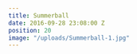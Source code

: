```yaml
---
title: Summerball
date: 2016-09-28 23:08:00 Z
position: 20
image: "/uploads/Summerball-1.jpg"
---
```


